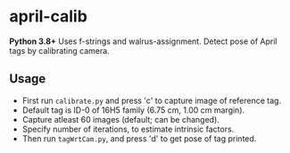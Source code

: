 # april-calib
**Python 3.8+** Uses f-strings and walrus-assignment.
Detect pose of April tags by calibrating camera. 

## Usage

* First run ``calibrate.py`` and press 'c' to capture image of reference tag.
* Default tag is ID-0 of 16H5 family (6.75 cm, 1.00 cm margin).
* Capture atleast 60 images (default; can be changed).
* Specify number of iterations, to estimate intrinsic factors.
* Then run ``tagWrtCam.py``, and press 'd' to get pose of tag printed.
